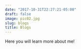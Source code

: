 ```yaml
---
date: "2017-10-31T22:27:21-05:00"
draft: false
image: pic02.jpg
slug: blogs
title: Blogs
---
```


Here you will learn more about me! 